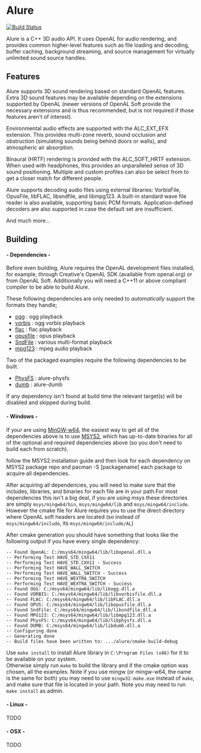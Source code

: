 Alure
=====

[![Build Status](https://api.travis-ci.org/kcat/alure.svg)](https://travis-ci.org/kcat/alure)

Alure is a C++ 3D audio API. It uses OpenAL for audio rendering, and provides
common higher-level features such as file loading and decoding, buffer caching,
background streaming, and source management for virtually unlimited sound
source handles.

Features
--------

Alure supports 3D sound rendering based on standard OpenAL features. Extra 3D
sound features may be available depending on the extensions supported by OpenAL
(newer versions of OpenAL Soft provide the necessary extensions and is thus
recommended, but is not required if those features aren't of interest).

Environmental audio effects are supported with the ALC_EXT_EFX extension. This
provides multi-zone reverb, sound occlusion and obstruction (simulating sounds
being behind doors or walls), and atmospheric air absorption.

Binaural (HRTF) rendering is provided with the ALC_SOFT_HRTF extension. When
used with headphones, this provides an unparalleled sense of 3D sound
positioning. Multiple and custom profiles can also be select from to get a
closer match for different people.

Alure supports decoding audio files using external libraries: VorbisFile,
OpusFile, libFLAC, libsndfile, and libmpg123. A built-in standard wave file
reader is also available, supporting basic PCM formats. Application-defined
decoders are also supported in case the default set are insufficient.

And much more...

Building
--------

#### - Dependencies -
Before even building, Alure requires the OpenAL development files installed, for example, through 
Creative's OpenAL SDK (available from openal.org) or from OpenAL Soft. Additionally you will need a 
C++11 or above compliant compiler to be able to build Alure.

These following dependencies are only needed to *automatically* support the formats they handle;

* [ogg](https://xiph.org/ogg/) : ogg playback
* [vorbis](https://xiph.org/vorbis/) : ogg vorbis playback
* [flac](https://xiph.org/flac/) : flac playback
* [opusfile](http://opus-codec.org/release/dev/2017/08/03/opusfile-0_9.html) : opus playback
* [SndFile](http://www.mega-nerd.com/libsndfile/) : various multi-format playback
* [mpg123](https://www.mpg123.de/) : mpeg audio playback

Two of the packaged examples require the following dependencies to be built.  

* [PhysFS](https://icculus.org/physfs/) : alure-physfs
* [dumb](https://github.com/kode54/dumb) : alure-dumb

If any dependency isn't found at build time the relevant target(s) will be disabled and skipped during build. 

#### - Windows - 

If your are using [MinGW-w64](https://mingw-w64.org/doku.php), the easiest way to get all of the dependencies above is to use [MSYS2](http://www.msys2.org/), which has 
up-to-date binaries for all of the optional and required dependencies above 
(so you don't need to build each from scratch).  

follow the MSYS2 installation guide and then look for each dependency on MSYS2 package repo and pacman -S [packagename]
each package to acquire all dependencies.

After acquiring all dependencies, you will need to make sure that the includes, libraries, and binaries for each file 
are in your path.For most dependencies this isn't a big deal, if you are using msys these directories are simply 
`msys/mingw64/bin`, `msys/mingw64/lib` and `msys/mingw64/include`. However the cmake file for Alure requires you to 
use the direct directory where OpenAL soft headers are located (so instead of `msys/mingw64/include`, 
its `msys/mingw64/include/AL`)

After cmake generation you should have something that looks like the following output if you have every single dependency:

    -- Found OpenAL: C:/msys64/mingw64/lib/libopenal.dll.a  
    -- Performing Test HAVE_STD_CXX11
    -- Performing Test HAVE_STD_CXX11 - Success
    -- Performing Test HAVE_WALL_SWITCH
    -- Performing Test HAVE_WALL_SWITCH - Success
    -- Performing Test HAVE_WEXTRA_SWITCH
    -- Performing Test HAVE_WEXTRA_SWITCH - Success
    -- Found OGG: C:/msys64/mingw64/lib/libogg.dll.a  
    -- Found VORBIS: C:/msys64/mingw64/lib/libvorbisfile.dll.a  
    -- Found FLAC: C:/msys64/mingw64/lib/libFLAC.dll.a  
    -- Found OPUS: C:/msys64/mingw64/lib/libopusfile.dll.a  
    -- Found SndFile: C:/msys64/mingw64/lib/libsndfile.dll.a  
    -- Found MPG123: C:/msys64/mingw64/lib/libmpg123.dll.a  
    -- Found PhysFS: C:/msys64/mingw64/lib/libphysfs.dll.a  
    -- Found DUMB: C:/msys64/mingw64/lib/libdumb.dll.a  
    -- Configuring done
    -- Generating done
    -- Build files have been written to: .../alure/cmake-build-debug


Use `make install` to install Alure library in `C:\Program Files (x86)` for it to be available on your system.  
Otherwise simply run `make` to build the library and if the cmake option was chosen, all the examples. 
Note if you use mingw (or mingw-w64, the name is the same for both) you may need to use  `mingw32-make.exe`
instead of `make`, and make sure that file is located in your path.  Note you may need to run `make install` as admin.

#### - Linux - 

TODO

#### - OSX - 

TODO

